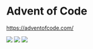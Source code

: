 # Advent of Code

https://adventofcode.com/

<!--- advent_readme_stars table --->


![](https://img.shields.io/badge/day%20📅-18-blue) ![](https://img.shields.io/badge/stars%20⭐-6-yellow) ![](https://img.shields.io/badge/days%20completed-3-red)
